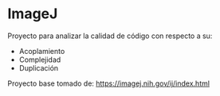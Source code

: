 # ImageJ

Proyecto para analizar la calidad de código con respecto a su:
- Acoplamiento
- Complejidad 
- Duplicación

Proyecto base tomado de: https://imagej.nih.gov/ij/index.html
